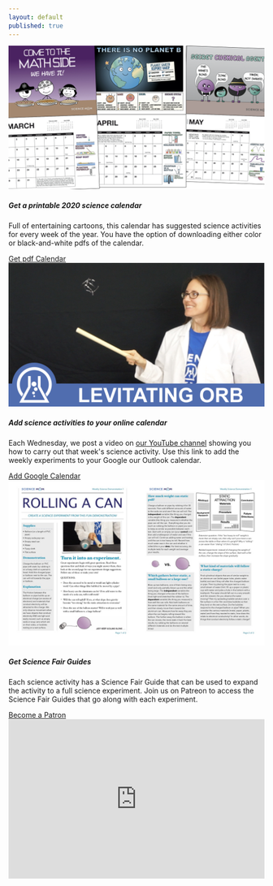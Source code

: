 ```yaml
---
layout: default
published: true
---
```

	


<style>
@media (max-width: 550px) {
   .big-container {
       display: none;
   }
}
@media (min-width: 550px) {
   .small-container {
       display: none;
   }
}
/* Responsive iFrame */
.responsive-iframe-container {
   position: relative;
   padding-bottom: 56.25%;
   padding-top: 30px;
   height: 0;
   overflow: hidden;
}
.responsive-iframe-container iframe,   
.vresponsive-iframe-container object,  
.vresponsive-iframe-container embed {
   position: absolute;
   top: 0;
   left: 0;
   width: 100%;
   height: 100%;
}
</style>

<script async data-uid="a49ed8ae29" src="https://marvelous-thinker-501.ck.page/a49ed8ae29/index.js"></script>

<script src="https://event.webinarjam.com/register/8rrwgfp/embed-bar?buttonText=Register&buttonBgColor=%23000000&buttonBgOpacity=0.5&barBgColor=%2329b6f6&barBgOpacity=0.95"></script>

<div id="main" class="container">
  <div class="card bg-light col-md-10 col-md-offset-1">
    <div class="row no-gutters">
      <div class="col-md-4">
        <img src="images/CalendarPreview/ScienceMomCalendar.002.jpeg" class="card-img" alt="2020 science Calendar">
      </div>
      <div class="col-md-8">
        <div class="card-body">
          <h5 class="card-title">Get a printable 2020 science calendar</h5>
          <p class="card-text">Full of entertaining cartoons, this calendar has suggested science activities for every week of the year. You have the option of downloading either color or black-and-white pdfs of the calendar.</p>
          <a href="https://marvelous-thinker-501.ck.page/a49ed8ae29" target="_blank" class="btn btn-primary btn-block">Get pdf Calendar</a>
        </div>
      </div>
    </div>
  </div>
  <div class="card bg-light col-md-10 col-md-offset-1">
    <div class="row no-gutters">
      <div class="col-md-4">
        <img src="images/CalendarPreview/WSD-Thumbnails.004.jpeg" class="card-img" alt="Science Video Thumbnail">
      </div>
      <div class="col-md-8">
        <div class="card-body">
          <h5 class="card-title">Add science activities to your online calendar</h5>
          <p class="card-text">Each Wednesday, we post a video on <a href="https://www.youtube.com/sciencemom" target="_blank">our YouTube channel</a> showing you how to carry out that week's science activity. Use this link to add the weekly experiments to your Google our Outlook calendar.</p>
          <a href="https://calendar.google.com/calendar/r?cid=evcd1rv85b57ecnh9fpeapgse8@group.calendar.google.com" target="_blank" class="btn btn-primary btn-block">Add Google Calendar</a>
        </div>
      </div>
    </div>
  </div>
  <div class="card bg-light col-md-10 col-md-offset-1">
    <div class="row no-gutters">
      <div class="col-md-4">
        <img src="images/CalendarPreview/guide.jpg" class="card-img" alt="Science Fair Guides">
      </div>
      <div class="col-md-8">
        <div class="card-body">
          <h5 class="card-title">Get Science Fair Guides</h5>
          <p class="card-text">Each science activity has a Science Fair Guide that can be used to expand the activity to a full science experiment. Join us on Patreon to access the Science Fair Guides that go along with each experiment.</p>
          <a href="http://patreon.com/sciencemom" target="_blank" class="btn btn-primary btn-block">Become a Patron</a>
        </div>
      </div>
    </div>
  </div>
  
  <div class="col-md-10 col-md-offset-1">
    <div class="responsive-iframe-container big-container">
      <iframe src="https://calendar.google.com/calendar/embed?src=evcd1rv85b57ecnh9fpeapgse8%40group.calendar.google.com&ctz=America%2FLos_Angeles" style="border: 0" width="800" height="600" frameborder="0" scrolling="no"></iframe>
    </div>
    <div class="responsive-iframe-container small-container">
      <iframe src="https://calendar.google.com/calendar/embed?src=evcd1rv85b57ecnh9fpeapgse8%40group.calendar.google.com&ctz=America%2FLos_Angeles&mode=AGENDA" style="border: 0" width="800" height="600" frameborder="0" scrolling="no"></iframe>
    </div>
  </div>
</div>





